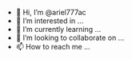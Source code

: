 - 👋 Hi, I’m @ariel777ac
- 👀 I’m interested in ...
- 🌱 I’m currently learning ...
- 💞️ I’m looking to collaborate on ...
- 📫 How to reach me ...

<!---
ariel777ac/ariel777ac is a ✨ special ✨ repository because its `README.md` (this file) appears on your GitHub profile.
You can click the Preview link to take a look at your changes.
--->
